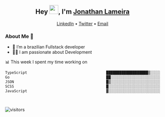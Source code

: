 <h2 align="center">Hey <img src="https://github.com/TheDudeThatCode/TheDudeThatCode/blob/master/Assets/Hi.gif" width="29">, I'm <a href="https://www.linkedin.com/in/jonathanlameira/">Jonathan Lameira</a></h2>
<p align="center">
  <a href="https://www.linkedin.com/in/jonathanlameira/">LinkedIn</a> •
  <a href="https://twitter.com/jlameira">Twitter</a> •
  <a href="mailto:jlameira@gmail.com">Email</a>
</p>

### About Me 🚀
- 🌱  I’m a brazilian Fullstack developer</br>
- 👨‍💻  I am passionate about Development</br>

<!-- ![Jonathan Lameira github stats](https://github-readme-stats.vercel.app/api?username=jlameirameli&show_icons=true&hide_border=true)&nbsp;&nbsp; -->

📊 This week I spent my time working on
<!--START_SECTION:waka-->

```txt
TypeScript                                    ███████████████████▒░░░░░   76.86 %
Go                                            ██░░░░░░░░░░░░░░░░░░░░░░░   08.18 %
JSON                                          █▒░░░░░░░░░░░░░░░░░░░░░░░   05.27 %
SCSS                                          █░░░░░░░░░░░░░░░░░░░░░░░░   03.55 %
JavaScript                                    ▓░░░░░░░░░░░░░░░░░░░░░░░░   02.55 %
```

<!--END_SECTION:waka-->

<br />

![visitors](https://visitor-badge.laobi.icu/badge?page_id=jlameira.jlameira)
